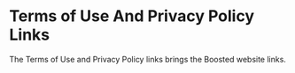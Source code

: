 # Terms of Use And Privacy Policy Links

The Terms of Use and Privacy Policy links brings the Boosted website links.
